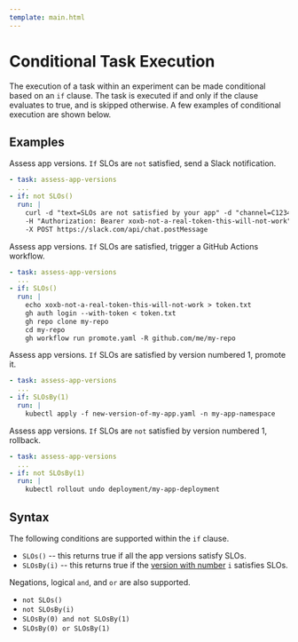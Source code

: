 ```yaml
---
template: main.html
---
```


# Conditional Task Execution
The execution of a task within an experiment can be made conditional based on an `if` clause. The task is executed if and only if the clause evaluates to true, and is skipped otherwise. A few examples of conditional execution are shown below.

## Examples

Assess app versions. `If` SLOs are `not` satisfied, send a Slack notification.
```yaml
- task: assess-app-versions
  ...
- if: not SLOs()
  run: |
    curl -d "text=SLOs are not satisfied by your app" -d "channel=C123456" \
    -H "Authorization: Bearer xoxb-not-a-real-token-this-will-not-work" \
    -X POST https://slack.com/api/chat.postMessage  
```

Assess app versions. `If` SLOs are satisfied, trigger a GitHub Actions workflow.
```yaml
- task: assess-app-versions
  ...
- if: SLOs()
  run: |
    echo xoxb-not-a-real-token-this-will-not-work > token.txt
    gh auth login --with-token < token.txt
    gh repo clone my-repo
    cd my-repo
    gh workflow run promote.yaml -R github.com/me/my-repo
```

Assess app versions. `If` SLOs are satisfied by version numbered 1, promote it.
```yaml
- task: assess-app-versions
  ...
- if: SLOsBy(1)
  run: |
    kubectl apply -f new-version-of-my-app.yaml -n my-app-namespace
```

Assess app versions. `If` SLOs are `not` satisfied by version numbered 1, rollback.
```yaml
- task: assess-app-versions
  ...
- if: not SLOsBy(1)
  run: |
    kubectl rollout undo deployment/my-app-deployment
```

## Syntax

The following conditions are supported within the `if` clause.

* `SLOs()` -- this returns true if all the app versions satisfy SLOs.
* `SLOsBy(i)` -- this returns true if the [version with number](versionnumbering.md) `i` satisfies SLOs.

Negations, logical `and`, and `or` are also supported.

* `not SLOs()`
* `not SLOsBy(i)`
* `SLOsBy(0) and not SLOsBy(1)`
* `SLOsBy(0) or SLOsBy(1)`

